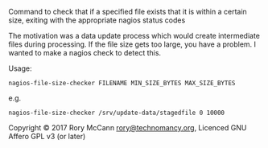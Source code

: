 Command to check that if a specified file exists that it is within a certain
size, exiting with the appropriate nagios status codes

The motivation was a data update process which would create intermediate files
during processing. If the file size gets too large, you have a problem. I
wanted to make a nagios check to detect this.

Usage:

    nagios-file-size-checker FILENAME MIN_SIZE_BYTES MAX_SIZE_BYTES

e.g.

    nagios-file-size-checker /srv/update-data/stagedfile 0 10000


Copyright © 2017 Rory McCann <rory@technomancy.org>, Licenced GNU Affero GPL v3 (or later)
